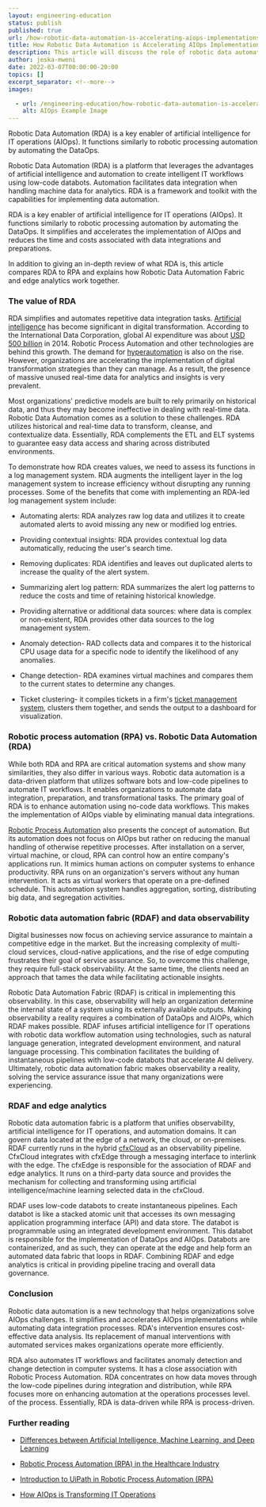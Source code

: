 ```yaml
---
layout: engineering-education
status: publish
published: true
url: /how-robotic-data-automation-is-accelerating-aiops-implementations/
title: How Robotic Data Automation is Accelerating AIOps Implementations
description: This article will discuss the role of robotic data automation in accelerating the implementation of artificial intelligence for IT operations.
author: jeska-mweni
date: 2022-03-07T00:00:00-20:00
topics: []
excerpt_separator: <!--more-->
images:

  - url: /engineering-education/how-robotic-data-automation-is-accelerating-aiops-implementations/hero.png
    alt: AIOps Example Image
---
```

Robotic Data Automation (RDA) is a key enabler of artificial intelligence for IT operations (AIOps). It functions similarly to robotic processing automation by automating the DataOps.
<!--more-->

Robotic Data Automation (RDA) is a platform that leverages the advantages of artificial intelligence and automation to create intelligent IT workflows using low-code databots. Automation facilitates data integration when handling machine data for analytics. RDA is a framework and toolkit with the capabilities for implementing data automation.

RDA is a key enabler of artificial intelligence for IT operations (AIOps). It functions similarly to robotic processing automation by automating the DataOps. It simplifies and accelerates the implementation of AIOps and reduces the time and costs associated with data integrations and preparations.

In addition to giving an in-depth review of what RDA is, this article compares RDA to RPA and explains how Robotic Data Automation Fabric and edge analytics work together.

### The value of RDA
RDA simplifies and automates repetitive data integration tasks. [Artificial intelligence](/engineering-education/artificial-intelligence-future/) has become significant in digital transformation. According to the International Data Corporation, global AI expenditure was about [USD 500 billion](https://www.forbes.com/sites/forbestechcouncil/2021/08/03/how-robotic-data-automation-could-automate-data-pipelines/?sh=29c2746b4e58) in 2014. Robotic Process Automation and other technologies are behind this growth. The demand for [hyperautomation](/engineering-education/accelerating-automation-with-hyper-automation/) is also on the rise. However, organizations are accelerating the implementation of digital transformation strategies than they can manage. As a result, the presence of massive unused real-time data for analytics and insights is very prevalent.

Most organizations' predictive models are built to rely primarily on historical data, and thus they may become ineffective in dealing with real-time data. Robotic Data Automation comes as a solution to these challenges. RDA utilizes historical and real-time data to transform, cleanse, and contextualize data. Essentially, RDA complements the ETL and ELT systems to guarantee easy data access and sharing across distributed environments.

To demonstrate how RDA creates values, we need to assess its functions in a log management system. RDA augments the intelligent layer in the log management system to increase efficiency without disrupting any running processes. Some of the benefits that come with implementing an RDA-led log management system include:

- Automating alerts: RDA analyzes raw log data and utilizes it to create automated alerts to avoid missing any new or modified log entries.
- Providing contextual insights: RDA provides contextual log data automatically, reducing the user's search time.
- Removing duplicates: RDA identifies and leaves out duplicated alerts to increase the quality of the alert system.
- Summarizing alert log pattern: RDA summarizes the alert log patterns to reduce the costs and time of retaining historical knowledge.
- Providing alternative or additional data sources: where data is complex or non-existent, RDA provides other data sources to the log management system.

- Anomaly detection- RAD collects data and compares it to the historical CPU usage data for a specific node to identify the likelihood of any anomalies.
- Change detection- RDA examines virtual machines and compares them to the current states to determine any changes.
- Ticket clustering- it compiles tickets in a firm's [ticket management system](https://www.itbusinessedge.com/data-center/finding-value-in-robotic-data-automation/), clusters them together, and sends the output to a dashboard for visualization.

### Robotic process automation (RPA) vs. Robotic Data Automation (RDA)
While both RDA and RPA are critical automation systems and show many similarities, they also differ in various ways. Robotic data automation is a data-driven platform that utilizes software bots and low-code pipelines to automate IT workflows. It enables organizations to automate data integration, preparation, and transformational tasks. The primary goal of RDA is to enhance automation using no-code data workflows. This makes the implementation of AIOps viable by eliminating manual data integrations.

[Robotic Process Automation](/engineering-education/what-is-robotic-process-automation/) also presents the concept of automation. But its automation does not focus on AIOps but rather on reducing the manual handling of otherwise repetitive processes. After installation on a server, virtual machine, or cloud, RPA can control how an entire company's applications run. It mimics human actions on computer systems to enhance productivity. RPA runs on an organization's servers without any human intervention. It acts as virtual workers that operate on a pre-defined schedule. This automation system handles aggregation, sorting, distributing big data, and segregation activities.

### Robotic data automation fabric (RDAF) and data observability
Digital businesses now focus on achieving service assurance to maintain a competitive edge in the market. But the increasing complexity of multi-cloud services, cloud-native applications, and the rise of edge computing frustrates their goal of service assurance. So, to overcome this challenge, they require full-stack observability. At the same time, the clients need an approach that tames the data while facilitating actionable insights.

Robotic Data Automation Fabric (RDAF) is critical in implementing this observability. In this case, observability will help an organization determine the internal state of a system using its externally available outputs. Making observability a reality requires a combination of DataOps and AIOPs, which RDAF makes possible. RDAF infuses artificial intelligence for IT operations with robotic data workflow automation using technologies, such as natural language generation, integrated development environment, and natural language processing. This combination facilitates the building of instantaneous pipelines with low-code databots that accelerate AI delivery. Ultimately, robotic data automation fabric makes observability a reality, solving the service assurance issue that many organizations were experiencing.

### RDAF and edge analytics
Robotic data automation fabric is a platform that unifies observability, artificial intelligence for IT operations, and automation domains. It can govern data located at the edge of a network, the cloud, or on-premises. RDAF currently runs in the hybrid [cfxCloud](https://www.cloudfabrix.com/platform/) as an observability pipeline. CfxCloud integrates with cfxEdge through a messaging interface to interlink with the edge. The cfxEdge is responsible for the association of RDAF and edge analytics. It runs on a third-party data source and provides the mechanism for collecting and transforming using artificial intelligence/machine learning selected data in the cfxCloud.

RDAF uses low-code databots to create instantaneous pipelines. Each databot is like a stacked atomic unit that accesses its own messaging application programming interface (API) and data store. The databot is programmable using an integrated development environment. This databot is responsible for the implementation of DataOps and AIOps. Databots are containerized, and as such, they can operate at the edge and help form an automated data fabric that loops in RDAF. Combining RDAF and edge analytics is critical in providing pipeline tracing and overall data governance.

### Conclusion
Robotic data automation is a new technology that helps organizations solve AIOps challenges. It simplifies and accelerates AIOps implementations while automating data integration processes. RDA's intervention ensures cost-effective data analysis. Its replacement of manual interventions with automated services makes organizations operate more efficiently.

RDA also automates IT workflows and facilitates anomaly detection and change detection in computer systems. It has a close association with Robotic Process Automation. RDA concentrates on how data moves through the low-code pipelines during integration and distribution, while RPA focuses more on enhancing automation at the operations processes level. of the process. Essentially, RDA is data-driven while RPA is process-driven.

### Further reading
- [Differences between Artificial Intelligence, Machine Learning, and Deep Learning](/engineering-education/differences-between-artificial-intelligence-machine-learning-and-deep-learning/)

- [Robotic Process Automation (RPA) in the Healthcare Industry](/engineering-education/robotic-process-automation-use-cases-in-the-healthcare-industry/)

- [Introduction to UiPath in Robotic Process Automation (RPA)](/engineering-education/introduction-to-uipath-in-rpa/)

- [How AIOps is Transforming IT Operations](/engineering-education/how-aiops-is-transforming-it-operations/)
